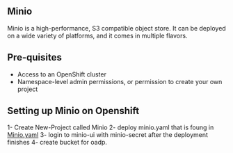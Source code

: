 ## Minio
Minio is a high-performance, S3 compatible object store. It can be deployed on a wide variety of platforms, and it comes in multiple flavors.

## Pre-quisites
- Access to an OpenShift cluster
- Namespace-level admin permissions, or permission to create your own project

## Setting up Minio on Openshift
1- Create New-Project called Minio
2- deploy minio.yaml that is foung in [Minio.yaml](Minio.yaml)
3- login to minio-ui with minio-secret after the deployment finishes
4- create bucket for oadp.
